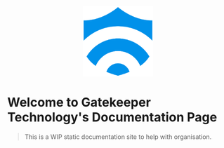 <p align="center">
    <img src="gatekeeper_logo.png" style="width: 160px;height: 160px;" alt="Gatekeeper Logo">
</p>

<p align="center"> 
    <h1>Welcome to Gatekeeper Technology's Documentation Page</h1>
</p> 

> This is a WIP static documentation site to help with organisation. 
